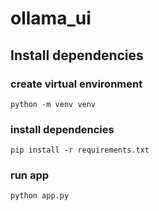 # ollama_ui
## Install dependencies
### create virtual environment
```python -m venv venv```
### install dependencies
```pip install -r requirements.txt```
### run app
```python app.py```
